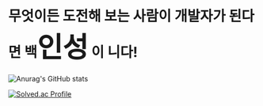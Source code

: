# 무엇이든 도전해 보는 사람이 개발자가 된다면 백<span style="font-size:200%">인성</span> 이 니다!

![Anurag's GitHub stats](https://github-readme-stats.vercel.app/api?username=dlstjd0237&show_icons=true&theme=cobalt)

[![Solved.ac Profile](http://mazassumnida.wtf/api/v2/generate_badge?boj=dlstjd0237)](https://solved.ac/dlstjd0237/)
